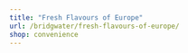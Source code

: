 ```yaml
---
title: "Fresh Flavours of Europe"
url: /bridgwater/fresh-flavours-of-europe/
shop: convenience
---
```

